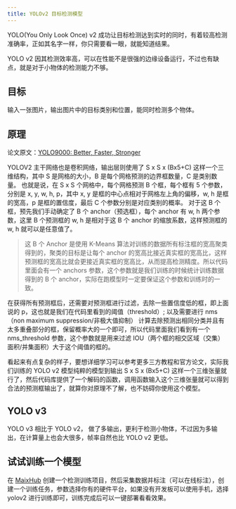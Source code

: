 ```yaml
---
title: YOLOv2 目标检测模型
---
```



YOLO(You Only Look Once) v2 成功让目标检测达到实时的同时，有着较高检测准确率，正如其名字一样，你只需要看一眼，就能知道结果。

YOLO v2 因其检测效率高，可以在性能不是很强的边缘设备运行，不过也有缺点，就是对于小物体的检测能力不够。

## 目标

输入一张图片，输出图片中的目标类别和位置，能同时检测多个物体。


## 原理

论文原文：[YOLO9000: Better, Faster, Stronger](https://arxiv.org/abs/1612.08242)

YOLOV2 主干网络也是卷积网络，输出层则使用了 S x S x (Bx5+C) 这样一个三维结构，其中 S 是网格的大小，B 是每个网格预测的边界框数量，C 是类别数量。
也就是说，在 S x S 个网格中，每个网格预测 B 个框，每个框有 5 个参数，分别是 x, y, w, h, p，其中 x, y 是框的中心点相对于网格左上角的偏移，w, h 是框的宽高，p 是框的置信度，最后 C 个参数分别是对应类别的概率。
对于这 B 个框，预先我们手动确定了 B 个 anchor（预选框），每个 anchor 有 w, h 两个参数，这里 B 个预测框的 w, h 是相对于这 B 个 anchor 的缩放系数，这样预测框的 w, h 就可以是任意值了。
> 这 B 个 Anchor 是使用 K-Means 算法对训练的数据所有标注框的宽高聚类得到的，聚类的目标是让每个 anchor 的宽高比接近真实框的宽高比，这样预测框的宽高比就会更接近真实框的宽高比，从而提高检测精度。所以代码里面会有一个 anchors 参数，这个参数就是我们训练的时候统计训练数据得到的 B 个 anchor，实际在跑模型时一定要保证这个参数和训练时的一致。

在获得所有预测框后，还需要对预测框进行过滤，去除一些置信度低的框，即上面说的 p，这也就是我们在代码里看到的阈值（threshold）; 以及需要进行 nms（non maximum suppression/非极大值抑制） 计算去除预测出相同分类并且有太多重叠部分的框，保留概率大的一个即可，所以代码里面我们看到有一个 nms_threshold 参数，这个参数就是用来过滤 IOU（两个框的相交区域（交集）面积/并集面积）大于这个阈值的框的。


看起来有点复杂的样子，要想详细学习可以参考更多三方教程和官方论文，实际我们训练的 YOLO v2 模型纯粹的模型到输出 S x S x (Bx5+C) 这样一个三维张量就行了，然后代码库提供了一个解码的函数，调用函数输入这个三维张量就可以得到合法的预测框输出了，就算你对原理不了解，也不妨碍你使用这个模型。

## YOLO v3

YOLO v3 相比于 YOLO v2， 做了多输出，更利于检测小物体，不过因为多输出，在计算量上也会大很多，帧率自然也比 YOLO v2 更低。

## 试试训练一个模型

在 [MaixHub](https://maixhub.com) 创建一个检测训练项目，然后采集数据并标注（可以在线标注），创建一个训练任务，参数选择你有的硬件平台，如果没有开发板可以使用手机，选择 yolov2 进行训练即可，训练完成后可以一键部署看看效果。


